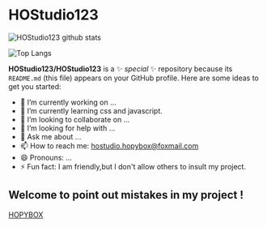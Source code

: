 # HOStudio123
![HOStudio123 github stats](https://github-readme-stats.vercel.app/api?username=WowStarWorld&show_icons=true&theme=aura)

![Top Langs](https://github-readme-stats.vercel.app/api/top-langs/?username=HOStudio123&theme=aura)

**HOStudio123/HOStudio123** is a ✨ _special_ ✨ repository because its `README.md` (this file) appears on your GitHub profile.
Here are some ideas to get you started:
- 🔭 I’m currently working on …
- 🌱 I’m currently learning css and javascript.
- 👯 I’m looking to collaborate on ...
- 🤔 I’m looking for help with ...
- 💬 Ask me about ...
- 📫 How to reach me: hostudio.hopybox@foxmail.com
- 😄 Pronouns: ...
- ⚡ Fun fact: I am friendly,but I don't allow others to insult my project.
## Welcome to point out mistakes in my project !
[HOPYBOX](https://github.com/HOStudio123/HOPYBOX)
